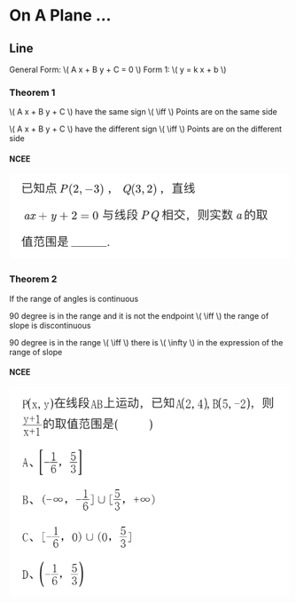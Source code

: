 # On A Plane ...

## Line

General Form: \\( A x + B y + C = 0 \\)
Form 1: \\( y = k x + b \\)

### Theorem 1

\\( A x + B y + C \\) have the same sign \\( \iff \\) Points are on the same side

\\( A x + B y + C \\) have the different sign \\( \iff \\) Points are on the different side

#### NCEE

![1](Plane/NCEE-1.png)

### Theorem 2

If the range of angles is continuous

90 degree is in the range and it is not the endpoint \\( \iff \\) the range of slope is discontinuous

90 degree is in the range \\( \iff \\) there is \\( \infty \\) in the expression of the range of slope

#### NCEE

![2](Plane/NCEE2.png)
